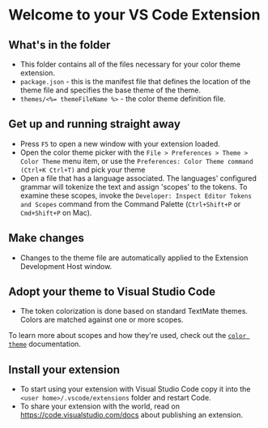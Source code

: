 # Welcome to your VS Code Extension

## What's in the folder

-   This folder contains all of the files necessary for your color theme
    extension.
-   `package.json` - this is the manifest file that defines the location of the
    theme file and specifies the base theme of the theme.
-   `themes/<%= themeFileName %>` - the color theme definition file.

## Get up and running straight away

-   Press `F5` to open a new window with your extension loaded.
-   Open the color theme picker with the
    `File > Preferences > Theme > Color Theme` menu item, or use the
    `Preferences: Color Theme command (Ctrl+K Ctrl+T)` and pick your theme
-   Open a file that has a language associated. The languages' configured
    grammar will tokenize the text and assign 'scopes' to the tokens. To examine
    these scopes, invoke the `Developer: Inspect Editor Tokens and Scopes`
    command from the Command Palette (`Ctrl+Shift+P` or `Cmd+Shift+P` on Mac).

## Make changes

-   Changes to the theme file are automatically applied to the Extension
    Development Host window.

## Adopt your theme to Visual Studio Code

-   The token colorization is done based on standard TextMate themes. Colors are
    matched against one or more scopes.

To learn more about scopes and how they're used, check out the
[`color theme`](https://code.visualstudio.com/api/extension-guides/color-theme)
documentation.

## Install your extension

-   To start using your extension with Visual Studio Code copy it into the
    `<user home>/.vscode/extensions` folder and restart Code.
-   To share your extension with the world, read on
    https://code.visualstudio.com/docs about publishing an extension.
